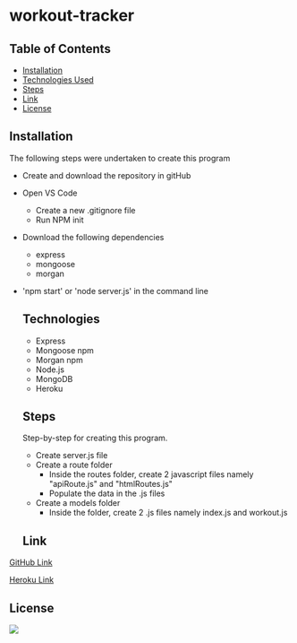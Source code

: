 # workout-tracker

## Table of Contents

- [Installation](#installation)
- [Technologies Used](#technologies)
- [Steps](#steps)
- [Link](#Link)
- [License](#license)

## Installation

The following steps were undertaken to create this program

- Create and download the repository in gitHub
- Open VS Code

  - Create a new .gitignore file
  - Run NPM init

- Download the following dependencies

  - express
  - mongoose
  - morgan

- 'npm start' or 'node server.js' in the command line

  ## Technologies

  - Express
  - Mongoose npm
  - Morgan npm
  - Node.js
  - MongoDB
  - Heroku

  ## Steps

  Step-by-step for creating this program.

  - Create server.js file
  - Create a route folder
    - Inside the routes folder, create 2 javascript files namely "apiRoute.js" and "htmlRoutes.js"
    - Populate the data in the .js files
  - Create a models folder
    - Inside the folder, create 2 .js files namely index.js and workout.js

  ## Link

[GitHub Link](https://github.com/10-kp/workout-tracker)

[Heroku Link](https://thawing-ravine-68564.herokuapp.com/)

## License

[![](https://img.shields.io/npm/l/inquirer)]()
